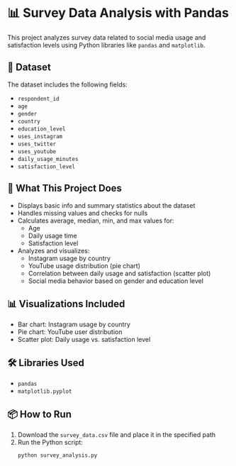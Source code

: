 # 📊 Survey Data Analysis with Pandas

This project analyzes survey data related to social media usage and satisfaction levels using Python libraries like `pandas` and `matplotlib`.

## 📁 Dataset

The dataset includes the following fields:
- `respondent_id`
- `age`
- `gender`
- `country`
- `education_level`
- `uses_instagram`
- `uses_twitter`
- `uses_youtube`
- `daily_usage_minutes`
- `satisfaction_level`

## 🧠 What This Project Does

- Displays basic info and summary statistics about the dataset
- Handles missing values and checks for nulls
- Calculates average, median, min, and max values for:
  - Age
  - Daily usage time
  - Satisfaction level
- Analyzes and visualizes:
  - Instagram usage by country
  - YouTube usage distribution (pie chart)
  - Correlation between daily usage and satisfaction (scatter plot)
  - Social media behavior based on gender and education level

## 📊 Visualizations Included

- Bar chart: Instagram usage by country
- Pie chart: YouTube user distribution
- Scatter plot: Daily usage vs. satisfaction level

## 🛠️ Libraries Used

- `pandas`
- `matplotlib.pyplot`

## 📦 How to Run

1. Download the `survey_data.csv` file and place it in the specified path
2. Run the Python script:  
   ```bash
   python survey_analysis.py
